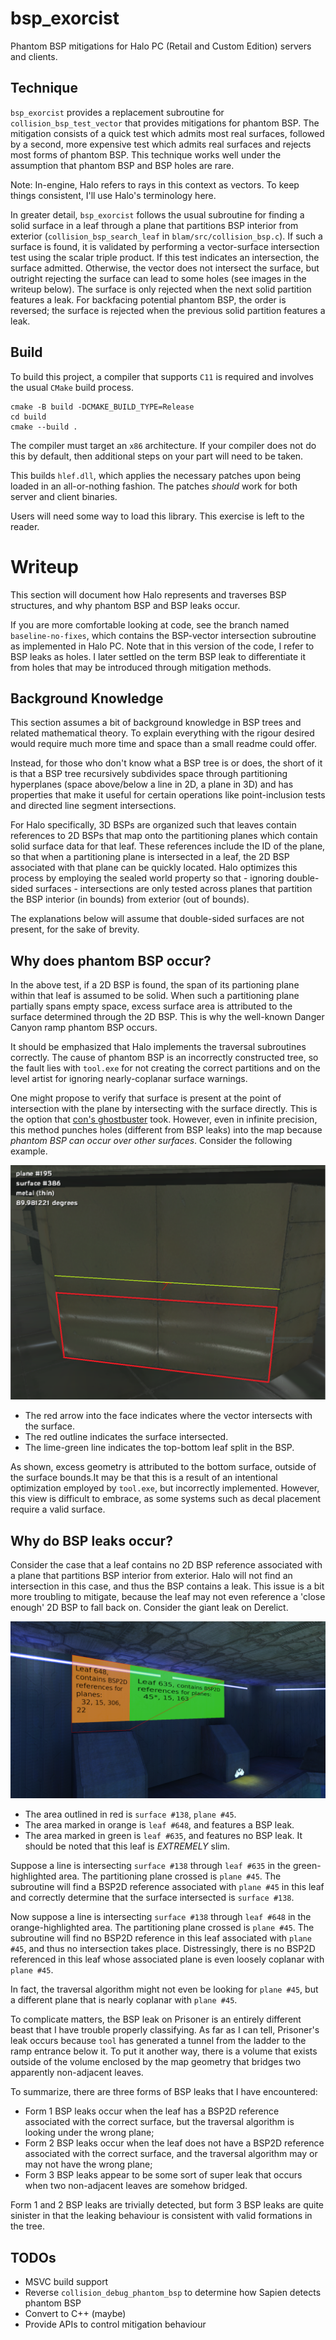 # bsp_exorcist
Phantom BSP mitigations for Halo PC (Retail and Custom Edition) servers and clients.

## Technique
`bsp_exorcist` provides a replacement subroutine for `collision_bsp_test_vector` 
that provides mitigations for phantom BSP. The mitigation consists of a quick test 
which admits most real surfaces, followed by a second, more expensive test which 
admits real surfaces and rejects most forms of phantom BSP. This technique works 
well under the assumption that phantom BSP and BSP holes are rare.

Note: In-engine, Halo refers to rays in this context as vectors. To keep things 
consistent, I'll use Halo's terminology here.

In greater detail, `bsp_exorcist` follows the usual subroutine for finding a solid 
surface in a leaf through a plane that partitions BSP interior from exterior 
(`collision_bsp_search_leaf` in `blam/src/collision_bsp.c`). If such a surface is 
found, it is validated by performing a vector-surface intersection test using the 
scalar triple product. If this test indicates an intersection, the surface admitted.
Otherwise, the vector does not intersect the surface, but outright rejecting the 
surface can lead to some holes (see images in the writeup below). The surface is 
only rejected when the next solid partition features a leak. For backfacing 
potential phantom BSP, the order is reversed; the surface is rejected when the 
previous solid partition features a leak.

## Build
To build this project, a compiler that supports `C11` is required and involves the 
usual `CMake` build process.

```
cmake -B build -DCMAKE_BUILD_TYPE=Release
cd build
cmake --build .
```

The compiler must target an `x86` architecture. If your compiler does not do this 
by default, then additional steps on your part will need to be taken.

This builds `hlef.dll`, which applies the necessary patches upon being loaded in an 
all-or-nothing fashion. The patches *should* work for both server and client 
binaries.

Users will need some way to load this library. This exercise is left to the reader.

# Writeup
This section will document how Halo represents and traverses BSP structures, and why
phantom BSP and BSP leaks occur.

If you are more comfortable looking at code, see the branch named 
`baseline-no-fixes`, which contains the BSP-vector intersection subroutine as 
implemented in Halo PC. Note that in this version of the code, I refer to BSP leaks 
as holes. I later settled on the term BSP leak to differentiate it from holes that 
may be introduced through mitigation methods.

## Background Knowledge
This section assumes a bit of background knowledge in BSP trees and related 
mathematical theory. To explain everything with the rigour desired would require 
much more time and space than a small readme could offer.

Instead, for those who don't know what a BSP tree is or does, the short of it is 
that a BSP tree recursively subdivides space through partitioning hyperplanes (space 
above/below a line in 2D, a plane in 3D) and has properties that make it useful 
for certain operations like point-inclusion tests and directed line segment 
intersections. 

For Halo specifically, 3D BSPs are organized such that leaves contain references to 
2D BSPs that map onto the partitioning planes which contain solid surface data for 
that leaf. These references include the ID of the plane, so that when a partitioning 
plane is intersected in a leaf, the 2D BSP associated with that plane can be quickly 
located. Halo optimizes this process by employing the sealed world property so 
that - ignoring double-sided surfaces - intersections are only tested across planes 
that partition the BSP interior (in bounds) from exterior (out of bounds).

The explanations below will assume that double-sided surfaces are not present, for 
the sake of brevity.

## Why does phantom BSP occur?
In the above test, if a 2D BSP is found, the span of its partioning plane within 
that leaf is assumed to be solid. When such a partitioning plane partially spans 
empty space, excess surface area is attributed to the surface determined through 
the 2D BSP. This is why the well-known Danger Canyon ramp phantom BSP occurs.

It should be emphasized that Halo implements the traversal subroutines correctly. 
The cause of phantom BSP is an incorrectly constructed tree, so the fault lies with 
`tool.exe` for not creating the correct partitions and on the level artist for 
ignoring nearly-coplanar surface warnings.

One might propose to verify that surface is present at the point of intersection 
with the plane by intersecting with the surface directly. This is the option that 
[con's ghostbuster](https://opencarnage.net/index.php?/topic/8069-ghostbuster-a-phantom-bsp-tag-fixer-deprecated/)
took. However, even in infinite precision, this method punches holes (different from 
BSP leaks) into the map because *phantom BSP can occur over other surfaces*. 
Consider the following example.

![wizard_phantom_bsp](/wizard_phantom_bsp.png)

 * The red arrow into the face indicates where the vector intersects with the surface.
 * The red outline indicates the surface intersected. 
 * The lime-green line indicates the top-bottom leaf split in the BSP. 

As shown, excess geometry is attributed to the bottom surface, outside of the 
surface bounds.It may be that this is a result of an intentional optimization 
employed by `tool.exe`, but incorrectly implemented. However, this view is difficult 
to embrace, as some systems such as decal placement require a valid surface.

## Why do BSP leaks occur?
Consider the case that a leaf contains no 2D BSP reference associated with a plane 
that partitions BSP interior from exterior. Halo will not find an intersection in 
this case, and thus the BSP contains a leak. This issue is a bit more troubling to 
mitigate, because the leaf may not even reference a 'close enough' 2D BSP to fall 
back on. Consider the giant leak on Derelict.

![hole larger than sagittarius A*](/carousel_bsp_leak.png)
 
 * The area outlined in red is `surface #138`, `plane #45`.
 * The area marked in orange is `leaf #648`, and features a BSP leak.
 * The area marked in green is `leaf #635`, and features no BSP leak. It should be noted that this leaf is _EXTREMELY_ slim.

Suppose a line is intersecting `surface #138` through `leaf #635` in the 
green-highlighted area. The partitioning plane crossed is `plane #45`. The 
subroutine will find a BSP2D reference associated with `plane #45` in this leaf and 
correctly determine that the surface intersected is `surface #138`.

Now suppose a line is intersecting `surface #138` through `leaf #648` in the 
orange-highlighted area. The partitioning plane crossed is `plane #45`. The 
subroutine will find no BSP2D reference in this leaf associated with `plane #45`, 
and thus no intersection takes place. Distressingly, there is no BSP2D referenced 
in this leaf whose associated plane is even loosely coplanar with `plane #45`.

In fact, the traversal algorithm might not even be looking for `plane #45`, but a 
different plane that is nearly coplanar with `plane #45`.

To complicate matters, the BSP leak on Prisoner is an entirely different beast that 
I have trouble properly classifying. As far as I can tell, Prisoner's leak 
occurs because `tool` has generated a tunnel from the ladder to the ramp entrance 
below it. To put it another way, there is a volume that exists outside of the 
volume enclosed by the map geometry that bridges two apparently non-adjacent leaves.

To summarize, there are three forms of BSP leaks that I have encountered:
 * Form 1 BSP leaks occur when the leaf has a BSP2D reference associated with the correct surface, but the traversal algorithm is looking under the wrong plane;
 * Form 2 BSP leaks occur when the leaf does not have a BSP2D reference associated with the correct surface, and the traversal algorithm may or may not have the wrong plane;
 * Form 3 BSP leaks appear to be some sort of super leak that occurs when two non-adjacent leaves are somehow bridged.

Form 1 and 2 BSP leaks are trivially detected, but form 3 BSP leaks are quite 
sinister in that the leaking behaviour is consistent with valid formations in the 
tree. 

## TODOs
 * MSVC build support
 * Reverse `collision_debug_phantom_bsp` to determine how Sapien detects phantom BSP
 * Convert to C++ (maybe)
 * Provide APIs to control mitigation behaviour